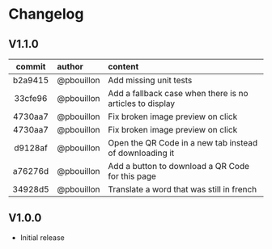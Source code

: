 # Changelog

## V1.1.0

| commit | author | content |
|:------:|:-------|:-------|
|b2a9415 | @pbouillon | Add missing unit tests |
|33cfe96 | @pbouillon | Add a fallback case when there is no articles to display |
|4730aa7 | @pbouillon | Fix broken image preview on click |
|4730aa7 | @pbouillon | Fix broken image preview on click |
|d9128af | @pbouillon | Open the QR Code in a new tab instead of downloading it |
|a76276d | @pbouillon | Add a button to download a QR Code for this page |
|34928d5 | @pbouillon | Translate a word that was still in french |


## V1.0.0

- Initial release